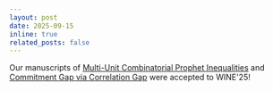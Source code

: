 ```yaml
---
layout: post
date: 2025-09-15
inline: true
related_posts: false
---
```


Our manuscripts of [Multi-Unit Combinatorial Prophet Inequalities](https://arxiv.org/abs/2505.16054) and [Commitment Gap via Correlation Gap](https://arxiv.org/abs/2508.20246) were accepted to WINE'25!
